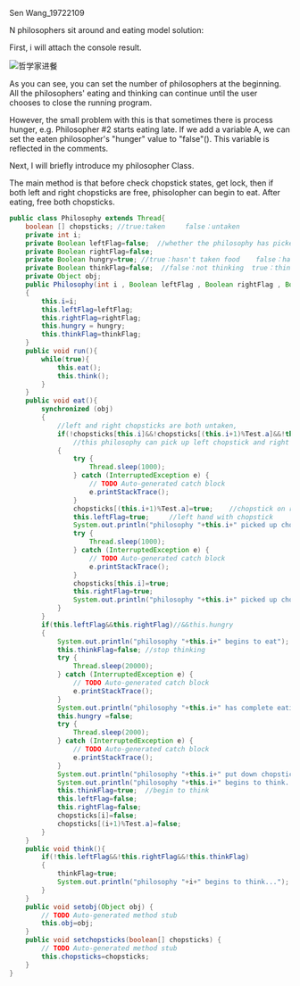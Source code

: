Sen Wang_19722109

N philosophers sit around and  eating model solution:

First, i will attach the console result.

![哲学家进餐](C:\Users\wsen0\Desktop\哲学家进餐.jpg)

As you can see, you can set the number of philosophers at the beginning.  All the philosophers' eating and thinking can continue until the user chooses to close the running program. 

However, the small problem with this is that sometimes there is process hunger, e.g. Philosopher #2 starts eating late. If we add a variable A, we can set the eaten philosopher's "hunger" value to "false"(). This variable is reflected in the comments.

Next, I will briefly introduce my philosopher Class.

The main method is that before check chopstick states, get lock, then if both left and right chopsticks are free, phisolopher can begin to eat. After eating, free both chopsticks.

```java
public class Philosophy extends Thread{
    boolean [] chopsticks; //true:taken     false：untaken
    private int i;
    private Boolean leftFlag=false;  //whether the philosophy has picked up the chopstick
    private Boolean rightFlag=false;
    private Boolean hungry=true; //true：hasn't taken food    false：has taken food
    private Boolean thinkFlag=false;  //false：not thinking  true：thinking
    private Object obj;
    public Philosophy(int i , Boolean leftFlag , Boolean rightFlag , Boolean hungry ,Boolean thinkFlag)
    {
        this.i=i;
        this.leftFlag=leftFlag;
        this.rightFlag=rightFlag;
        this.hungry = hungry;
        this.thinkFlag=thinkFlag;
    }
    public void run(){
        while(true){
            this.eat();
            this.think();
        }
    }
    public void eat(){
        synchronized (obj)
        {
            //left and right chopsticks are both untaken,
            if(!chopsticks[this.i]&&!chopsticks[(this.i+1)%Test.a]&&!this.leftFlag&&!this.rightFlag)//&&this.hungry
                //this philosophy can pick up left chopstick and right chopstick
            {
                try {
                    Thread.sleep(1000);
                } catch (InterruptedException e) {
                    // TODO Auto-generated catch block
                    e.printStackTrace();
                }
                chopsticks[(this.i+1)%Test.a]=true;    //chopstick on right side be picked up
                this.leftFlag=true;     //left hand with chopstick
                System.out.println("philosophy "+this.i+" picked up chopstick on the left");
                try {
                    Thread.sleep(1000);
                } catch (InterruptedException e) {
                    // TODO Auto-generated catch block
                    e.printStackTrace();
                }
                chopsticks[this.i]=true;
                this.rightFlag=true;
                System.out.println("philosophy "+this.i+" picked up chopstick on the right");
            }
        }
        if(this.leftFlag&&this.rightFlag)//&&this.hungry
        {
            System.out.println("philosophy "+this.i+" begins to eat");
            this.thinkFlag=false; //stop thinking
            try {
                Thread.sleep(20000);
            } catch (InterruptedException e) {
                // TODO Auto-generated catch block
                e.printStackTrace();
            }
            System.out.println("philosophy "+this.i+" has complete eating.");
            this.hungry =false;
            try {
                Thread.sleep(2000);
            } catch (InterruptedException e) {
                // TODO Auto-generated catch block
                e.printStackTrace();
            }
            System.out.println("philosophy "+this.i+" put down chopsticks on both hands.");
            System.out.println("philosophy "+this.i+" begins to think...");
            this.thinkFlag=true;  //begin to think
            this.leftFlag=false;
            this.rightFlag=false;
            chopsticks[i]=false;
            chopsticks[(i+1)%Test.a]=false;
        }
    }
    public void think(){
        if(!this.leftFlag&&!this.rightFlag&&!this.thinkFlag)
        {
            thinkFlag=true;
            System.out.println("philosophy "+i+" begins to think...");
        }
    }
    public void setobj(Object obj) {
        // TODO Auto-generated method stub
        this.obj=obj;
    }
    public void setchopsticks(boolean[] chopsticks) {
        // TODO Auto-generated method stub
        this.chopsticks=chopsticks;
    }
}
```

